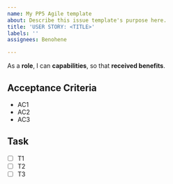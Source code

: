 ```yaml
---
name: My PP5 Agile template
about: Describe this issue template's purpose here.
title: 'USER STORY: <TITLE>'
labels: ''
assignees: Benohene

---
```


As a **role**, I can **capabilities**, so that **received benefits**.

## Acceptance Criteria
- AC1
- AC2
- AC3

## Task
- [ ] T1
- [ ] T2
- [ ] T3
